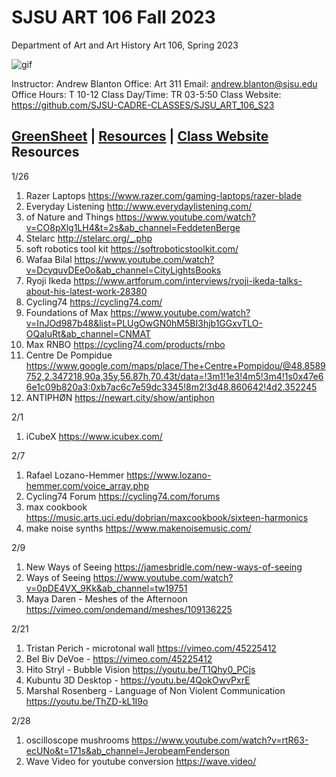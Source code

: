 **SJSU ART 106 Fall 2023**
======================
Department of Art and Art History
Art 106, Spring 2023

![gif](https://i.imgur.com/pS5lIDd.gif)

Instructor: Andrew Blanton
Office: Art 311
Email: andrew.blanton@sjsu.edu
Office Hours: T 10-12
Class Day/Time: TR 03-5:50
Class Website: https://github.com/SJSU-CADRE-CLASSES/SJSU_ART_106_S23

[GreenSheet](https://github.com/SJSU-CADRE-CLASSES/SJSU_ART_106_S23/blob/master/GREENSHEET.md)
| [Resources](https://github.com/SJSU-CADRE-CLASSES/SJSU_ART_106_S23/blob/master/RESOURCES.md)
| [Class Website](https://github.com/SJSU-CADRE-CLASSES/SJSU_ART_106_S23)
Resources
---------

1/26
1. Razer Laptops https://www.razer.com/gaming-laptops/razer-blade
2. Everyday Listening http://www.everydaylistening.com/
3. of Nature and Things https://www.youtube.com/watch?v=CO8pXlg1LH4&t=2s&ab_channel=FeddetenBerge
4. Stelarc http://stelarc.org/_.php
5. soft robotics tool kit https://softroboticstoolkit.com/
6. Wafaa Bilal https://www.youtube.com/watch?v=DcyquvDEe0o&ab_channel=CityLightsBooks
7. Ryoji Ikeda https://www.artforum.com/interviews/ryoji-ikeda-talks-about-his-latest-work-28380
8. Cycling74 https://cycling74.com/
9. Foundations of Max https://www.youtube.com/watch?v=InJOd987b48&list=PLUgOwGN0hM5BI3hjb1GGxvTLO-OQaIuRt&ab_channel=CNMAT
10. Max RNBO https://cycling74.com/products/rnbo
11. Centre De Pompidue https://www.google.com/maps/place/The+Centre+Pompidou/@48.8589752,2.347218,90a,35y,56.87h,70.43t/data=!3m1!1e3!4m5!3m4!1s0x47e66e1c09b820a3:0xb7ac6c7e59dc3345!8m2!3d48.860642!4d2.352245
12. ANTIPHØN https://newart.city/show/antiphon

2/1
1. iCubeX https://www.icubex.com/

2/7
1. Rafael Lozano-Hemmer https://www.lozano-hemmer.com/voice_array.php
2. Cycling74 Forum https://cycling74.com/forums
3. max cookbook https://music.arts.uci.edu/dobrian/maxcookbook/sixteen-harmonics
4. make noise synths https://www.makenoisemusic.com/

2/9
1. New Ways of Seeing https://jamesbridle.com/new-ways-of-seeing
2. Ways of Seeing https://www.youtube.com/watch?v=0pDE4VX_9Kk&ab_channel=tw19751
3. Maya Daren - Meshes of the Afternoon https://vimeo.com/ondemand/meshes/109136225

2/21
1. Tristan Perich - microtonal wall https://vimeo.com/45225412
2. Bel Biv DeVoe - https://vimeo.com/45225412
3. Hito Stryl - Bubble Vision https://youtu.be/T1Qhy0_PCjs
4. Kubuntu 3D Desktop - https://youtu.be/4QokOwvPxrE
5. Marshal Rosenberg - Language of Non Violent Communication https://youtu.be/ThZD-kL1I9o

2/28
1. oscilloscope mushrooms https://www.youtube.com/watch?v=rtR63-ecUNo&t=171s&ab_channel=JerobeamFenderson
2. Wave Video for youtube conversion https://wave.video/
